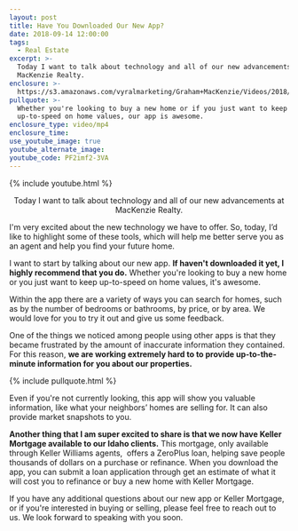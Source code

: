 ```yaml
---
layout: post
title: Have You Downloaded Our New App?
date: 2018-09-14 12:00:00
tags:
  - Real Estate
excerpt: >-
  Today I want to talk about technology and all of our new advancements at
  MacKenzie Realty.
enclosure: >-
  https://s3.amazonaws.com/vyralmarketing/Graham+MacKenzie/Videos/2018/MacKenzie+Realty+%257C+New+App.mp4
pullquote: >-
  Whether you're looking to buy a new home or if you just want to keep
  up-to-speed on home values, our app is awesome.
enclosure_type: video/mp4
enclosure_time:
use_youtube_image: true
youtube_alternate_image:
youtube_code: PF2imf2-3VA
---
```


{% include youtube.html %}

<center>Today I want to talk about technology and all of our new advancements at MacKenzie Realty.</center>

I'm very excited about the new technology we have to offer. So, today, I’d like to highlight some of these tools, which will help me better serve you as an agent and help you find your future home.

I want to start by talking about our new app. **If haven't downloaded it yet, I highly recommend that you do.** Whether you're looking to buy a new home or you just want to keep up-to-speed on home values, it's awesome.

Within the app there are a variety of ways you can search for homes, such as by the number of bedrooms or bathrooms, by price, or by area. We would love for you to try it out and give us some feedback.

One of the things we noticed among people using other apps is that they became frustrated by the amount of inaccurate information they contained. For this reason, **we are working extremely hard to to provide up-to-the-minute information for you about our properties.**

{% include pullquote.html %}

Even if you're not currently looking, this app will show you valuable information, like what your neighbors’ homes are selling for. It can also provide market snapshots to you.&nbsp;

**Another thing that I am super excited to share is that we now have Keller Mortgage available to our Idaho clients.** This mortgage, only available through Keller Williams agents, &nbsp;offers a ZeroPlus loan, helping save people thousands of dollars on a purchase or refinance. When you download the app, you can submit a loan application through get an estimate of what it will cost you to refinance or buy a new home with Keller Mortgage.

If you have any additional questions about our new app or Keller Mortgage, or if you're interested in buying or selling, please feel free to reach out to us. We look forward to speaking with you soon.